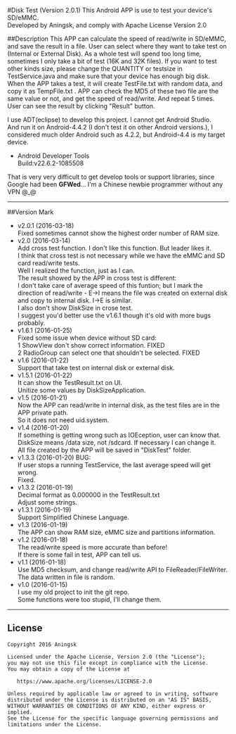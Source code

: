 #Disk Test (Version 2.0.1) 
This Android APP is use to test your device's SD/eMMC.   
Developed by Aningsk, and comply with Apache License Version 2.0

##Description
This APP can calculate the speed of read/write in SD/eMMC, and save the result in a file.
User can select where they want to take test on (Internal or External Disk).
As a whole test will spend too long time, sometimes I only take a bit of test (16K and 32K files). 
If you want to test other kinds size, please change the QUANTITY or testsize in TestService.java 
and make sure that your device has enough big disk.   
When the APP takes a test, it will create TestFile.txt with random data, and copy it as 
TempFile.txt . APP can check the MD5 of these two file are the same value or not, and get the 
speed of read/write. And repeat 5 times. User can see the result by clicking "Result" button.

I use ADT(eclipse) to develop this project. I cannot get Android Studio.  
And run it on Android-4.4.2 (I don't test it on other Android versions.), 
I considered much older Android such as 4.2.2, but Android-4.4 is my target device.

* Android Developer Tools  
    Build:v22.6.2-1085508  

That is very very difficult to get develop tools or support libraries, since Google had been **GFWed**... 
I'm a Chinese newbie programmer without any VPN @\_@

***
##Version Mark 
* v2.0.1 (2016-03-18)   
    Fixed sometimes cannot show the highest order number of RAM size.  
* v2.0 (2016-03-14)  
    Add cross test function. I don't like this function. But leader likes it.   
    I think that cross test is not necessary while we have the eMMC and SD card 
    read/write tests.  
    Well I realized the function, just as I can.  
    The result showed by the APP in cross test is different:  
    I don't take care of average speed of this funtion; but I mark the direction 
    of read/write - E->I means the file was created on external disk and copy to 
    internal disk. I->E is similar.  
    I also don't show DiskSize in crose test.  
    I suggest you'd better use the v1.6.1 though it's old with more bugs probably.  
* v1.6.1 (2016-01-25)   
    Fixed some issue when device without SD card:   
    1 ShowView don't show correct information. FIXED   
    2 RadioGroup can select one that shouldn't be selected. FIXED  
* v1.6 (2016-01-22)   
    Support that take test on internal disk or external disk.
* v1.5.1 (2016-01-22)   
    It can show the TestResult.txt on UI.   
    Unitize some values by DiskSizeApplication.
* v1.5 (2016-01-21)   
    Now the APP can read/write in internal disk, as the test files are in the APP private path.  
    So it does not need uid.system. 
* v1.4 (2016-01-20)   
    If something is getting wrong such as IOEception, user can know that.   
    DiskSize means /data size, not /sdcard. If necessary I can change it.   
    All file created by the APP will be saved in "DiskTest" folder.
* v1.3.3 (2016-01-20)
    BUG:   
    If user stops a running TestService, the last average speed will get wrong.   
    Fixed.
* v1.3.2 (2016-01-19)   
    Decimal format as 0.000000 in the TestResult.txt   
    Adjust some strings.
* v1.3.1 (2016-01-19)   
    Support Simplified Chinese Language.  
* v1.3 (2016-01-19)   
    The APP can show RAM size, eMMC size and partitions information.
* v1.2 (2016-01-18)   
    The read/write speed is more accurate than before!  
    If there is some fail in test, APP can tell us.
* v1.1 (2016-01-18)   
    Use MD5 checksum, and change read/write API to FileReader/FileWriter.  
    The data written in file is random.
* v1.0 (2016-01-15)  
    I use my old project to init the git repo.  
    Some functions were too stupid, I'll change them.

***
## License

    Copyright 2016 Aningsk

    Licensed under the Apache License, Version 2.0 (the "License");
    you may not use this file except in compliance with the License.
    You may obtain a copy of the License at

       https://www.apache.org/licenses/LICENSE-2.0

    Unless required by applicable law or agreed to in writing, software
    distributed under the License is distributed on an "AS IS" BASIS,
    WITHOUT WARRANTIES OR CONDITIONS OF ANY KIND, either express or implied.
    See the License for the specific language governing permissions and
    limitations under the License.
